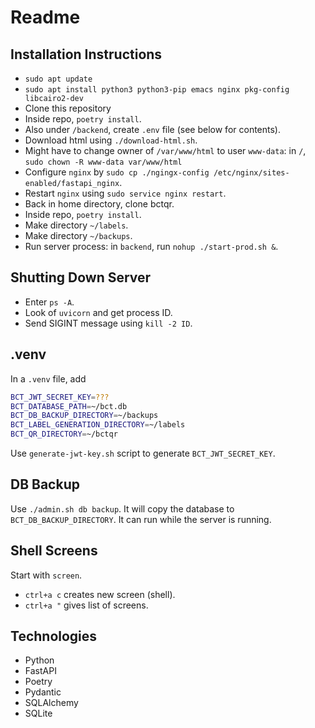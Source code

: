 # Readme

## Installation Instructions

* `sudo apt update`
* `sudo apt install python3 python3-pip emacs nginx pkg-config libcairo2-dev`
* Clone this repository
* Inside repo, `poetry install`.
* Also under `/backend`, create `.env` file (see below for contents).
* Download html using `./download-html.sh`.
* Might have to change owner of `/var/www/html` to user `www-data`: in `/`, `sudo chown -R www-data var/www/html`
* Configure `nginx` by `sudo cp ./ngingx-config /etc/nginx/sites-enabled/fastapi_nginx`.
* Restart `nginx` using `sudo service nginx restart`.
* Back in home directory, clone bctqr.
* Inside repo, `poetry install`.
* Make directory `~/labels`.
* Make directory `~/backups`.
* Run server process: in `backend`, run `nohup ./start-prod.sh &`.

## Shutting Down Server

* Enter `ps -A`.
* Look of `uvicorn` and get process ID.
* Send SIGINT message using `kill -2 ID`.

## .venv

In a `.venv` file, add

```bash
BCT_JWT_SECRET_KEY=???
BCT_DATABASE_PATH=~/bct.db
BCT_DB_BACKUP_DIRECTORY=~/backups
BCT_LABEL_GENERATION_DIRECTORY=~/labels
BCT_QR_DIRECTORY=~/bctqr
```

Use `generate-jwt-key.sh` script to generate `BCT_JWT_SECRET_KEY`.

## DB Backup

Use `./admin.sh db backup`.
It will copy the database to `BCT_DB_BACKUP_DIRECTORY`.
It can run while the server is running.

## Shell Screens

Start with `screen`.

* `ctrl+a c` creates new screen (shell).
* `ctrl+a "` gives list of screens.

## Technologies

* Python
* FastAPI
* Poetry
* Pydantic
* SQLAlchemy
* SQLite
